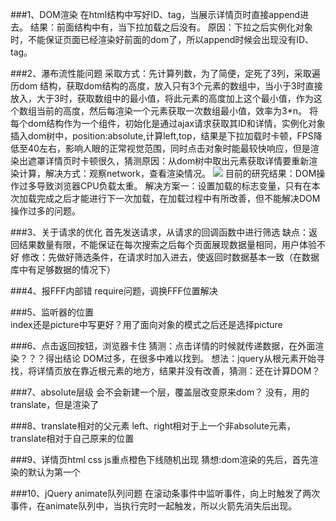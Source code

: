 ###1、DOM渲染
在html结构中写好ID、tag，当展示详情页时直接append进去。
 结果：前面结构中有，当下拉加载之后没有。
 原因：下拉之后实例化对象时，不能保证页面已经渲染好前面的dom了，所以append时候会出现没有ID、tag。

###2、瀑布流性能问题
采取方式：先计算列数，为了简便，定死了3列，采取遍历dom 结构，获取dom结构的高度，放入只有3个元素的数组中，当小于3时直接放入，大于3时，获取数组中的最小值，将此元素的高度加上这个最小值，作为这个数组当前的高度，然后每渲染一个元素获取一次数组最小值，效率为3*n。
将每个dom结构作为一个组件，初始化是通过ajax请求获取其ID和详情，实例化对象插入dom树中，position:absolute,计算left,top，结果是下拉加载时卡顿，FPS降低至40左右，影响人眼的正常视觉范围，同时点击对象时能最较快响应，但是渲染出遮罩详情页时卡顿很久，猜测原因：从dom树中取出元素获取详情要重新渲染计算，解决方式：观察network，查看渲染情况。
![](http://i.imgur.com/irnYKGb.png)
目前的研究结果：DOM操作过多导致浏览器CPU负载太重。
解决方案一：设置加载的标志变量，只有在本次加载完成之后才能进行下一次加载，在加载过程中有所改善，但不能解决DOM操作过多的问题。

###3、关于请求的优化
首先发送请求，从请求的回调函数中进行筛选
缺点：返回结果数量有限，不能保证在每次搜索之后每个页面展现数据量相同，用户体验不好
修改：先做好筛选条件，在请求时加入进去，使返回时数据基本一致（在数据库中有足够数据的情况下）

###4、报FFF内部错
require问题，调换FFF位置解决

###5、监听器的位置  
index还是picture中写更好？用了面向对象的模式之后还是选择picture

###6、点击返回按钮，浏览器卡住
猜测：点击详情的时候就传递数据，在外面渲染？？？得出结论 DOM过多，在很多中难以找到。
想法：jquery从根元素开始寻找，将详情页放在靠近根元素的地方，结果并没有改善，猜测：还在计算DOM？

###7、absolute层级
会不会新建一个层，覆盖层改变原来dom？
没有，用的translate，但是渲染了

###8、translate相对的父元素
left、right相对于上一个非absolute元素，translate相对于自己原来的位置

###9、详情页html css js重点橙色下线随机出现
猜想:dom渲染的先后，首先渲染的默认为第一个

###10、jQuery animate队列问题
在滚动条事件中监听事件，向上时触发了两次事件，在animate队列中，当执行完时一起触发，所以火箭先消失后出现。
